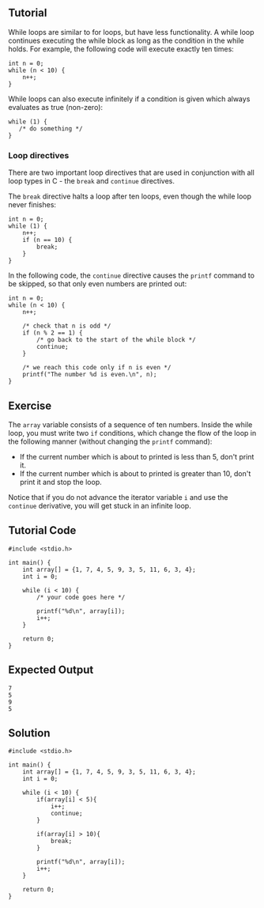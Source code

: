 Tutorial
--------

While loops are similar to for loops, but have less functionality. A while loop continues executing the while block as long as the
condition in the while holds. For example, the following code will execute exactly ten times:

    int n = 0;
    while (n < 10) {
        n++;
    }

While loops can also execute infinitely if a condition is given which always evaluates as true (non-zero):

    while (1) {
       /* do something */
    }

### Loop directives

There are two important loop directives that are used in conjunction with all loop types in C - the `break` and `continue` directives.

The `break` directive halts a loop after ten loops, even though the while loop never finishes:

    int n = 0;
    while (1) {
        n++;
        if (n == 10) {
            break;
        }
    }

In the following code, the `continue` directive causes the `printf` command to be skipped, so that only even numbers are printed out:

    int n = 0;
    while (n < 10) {
        n++;

        /* check that n is odd */
        if (n % 2 == 1) {
            /* go back to the start of the while block */
            continue;
        }

        /* we reach this code only if n is even */
        printf("The number %d is even.\n", n);
    }

Exercise
--------

The `array` variable consists of a sequence of ten numbers. Inside the while loop, you must write two `if` conditions, 
which change the flow of the loop in the following manner (without changing the `printf` command):

* If the current number which is about to printed is less than 5, don't print it.
* If the current number which is about to printed is greater than 10, don't print it and stop the loop.

Notice that if you do not advance the iterator variable `i` and use the `continue` derivative, you will get stuck in an infinite loop.

Tutorial Code
-------------

    #include <stdio.h>

    int main() {
        int array[] = {1, 7, 4, 5, 9, 3, 5, 11, 6, 3, 4};
        int i = 0;

        while (i < 10) {
            /* your code goes here */

            printf("%d\n", array[i]);
            i++;
        }

        return 0;
    }

Expected Output
---------------

    7
    5
    9
    5

Solution
--------

    #include <stdio.h>

    int main() {
        int array[] = {1, 7, 4, 5, 9, 3, 5, 11, 6, 3, 4};
        int i = 0;

        while (i < 10) {
            if(array[i] < 5){
                i++;
                continue;
            }

            if(array[i] > 10){
                break;
            }

            printf("%d\n", array[i]);
            i++;
        }

        return 0;
    }
